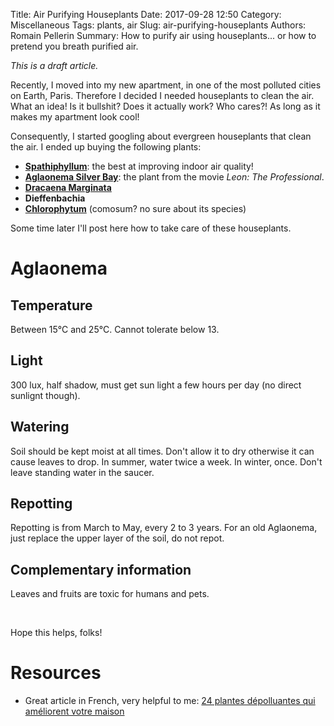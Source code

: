 Title: Air Purifying Houseplants
Date: 2017-09-28 12:50
Category: Miscellaneous
Tags: plants, air
Slug: air-purifying-houseplants
Authors: Romain Pellerin
Summary: How to purify air using houseplants... or how to pretend you breath purified air.

*This is a draft article.*

Recently, I moved into my new apartment, in one of the most polluted cities on Earth, Paris. Therefore I decided I needed houseplants to clean the air. What an idea! Is it bullshit? Does it actually work? Who cares?! As long as it makes my apartment look cool!

Consequently, I started googling about evergreen houseplants that clean the air. I ended up buying the following plants:

- **[Spathiphyllum](http://www.plantes-depolluantes.com/_plantes/spathiphyllum.php)**: the best at improving indoor air quality!
- **[Aglaonema Silver Bay](http://www.plantes-depolluantes.com/_plantes/aglaonema.php)**: the plant from the movie *Leon: The Professional*.
- **[Dracaena Marginata](http://www.plantes-depolluantes.com/_plantes/dracaena_marginata.php)**
- **Dieffenbachia**
- **[Chlorophytum](http://www.plantes-depolluantes.com/_plantes/chlorophytum.php)** (comosum? no sure about its species)

Some time later I'll post here how to take care of these houseplants.

# Aglaonema

## Temperature

Between 15°C and 25°C. Cannot tolerate below 13.

## Light

300 lux, half shadow, must get sun light a few hours per day (no direct sunlignt though).

## Watering

Soil should be kept moist at all times. Don't allow it to dry otherwise it can cause leaves to drop. In summer, water twice a week. In winter, once. Don't leave standing water in the saucer.

## Repotting

Repotting is from March to May, every 2 to 3 years. For an old Aglaonema, just replace the upper layer of the soil, do not repot.

## Complementary information

Leaves and fruits are toxic for humans and pets.

<br />

Hope this helps, folks!

# Resources

- Great article in French, very helpful to me: [24 plantes dépolluantes qui améliorent votre maison](https://www.rustica.fr/articles-jardin/24-plantes-depolluantes-qui-ameliorent-votre-maison,2136.html)
